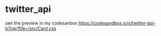 # twitter_api
see the preview in my codesanbox https://codesandbox.io/s/twitter-api-b7ojp?file=/src/Card.css
